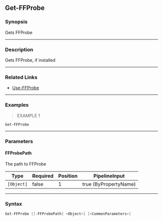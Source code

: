 Get-FFProbe
-----------




### Synopsis
Gets FFProbe



---


### Description

Gets FFProbe, if installed



---


### Related Links
* [Use-FFProbe](Use-FFProbe.md)





---


### Examples
> EXAMPLE 1

```PowerShell
Get-FFProbe
```


---


### Parameters
#### **FFProbePath**

The path to FFProbe






|Type      |Required|Position|PipelineInput        |
|----------|--------|--------|---------------------|
|`[Object]`|false   |1       |true (ByPropertyName)|





---


### Syntax
```PowerShell
Get-FFProbe [[-FFProbePath] <Object>] [<CommonParameters>]
```
